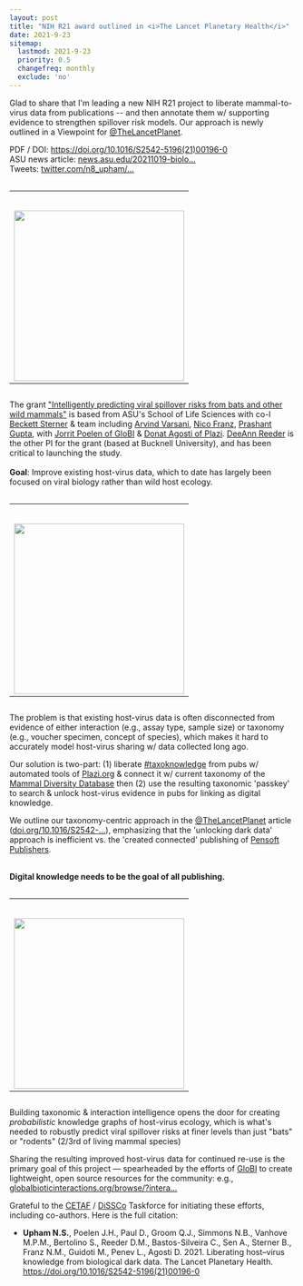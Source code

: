 ```yaml
---
layout: post
title: "NIH R21 award outlined in <i>The Lancet Planetary Health</i>"
date: 2021-9-23
sitemap:
  lastmod: 2021-9-23
  priority: 0.5
  changefreq: monthly
  exclude: 'no'
---
```





Glad to share that I'm leading a new NIH R21 project to liberate mammal-to-virus data from publications -- and then annotate them w/ supporting evidence to strengthen spillover risk models. Our approach is newly outlined in a Viewpoint for <a class="entity-mention" href="https://twitter.com/TheLancetPlanet">@TheLancetPlanet</a>. 

PDF / DOI: <a class="entity-url" data-preview="true" href="https://doi.org/10.1016/S2542-5196(21)00196-0">https://doi.org/10.1016/S2542-5196(21)00196-0</a><br />
ASU news article: <a href="https://news.asu.edu/20211019-biological-dark-data-times-viral-spillover">news.asu.edu/20211019-biolo…</a> <span class="nop nop-end"><br />
Tweets: <a class="entity-url" data-preview="true" href="https://twitter.com/n8_upham/status/1450596627685670912">twitter.com/n8_upham/…</a><br />

<table class="image" style="float:right; margin-left: 2em">
<caption align="bottom"></caption>
<tr><td><img border="0" src="https://pbs.twimg.com/media/FCF9FDtVkAAtLvd.jpg" height="300px" style="float:right; margin-top: 2em"/>
	</td></tr>
</table>

The grant <a href="https://reporter.nih.gov/search/qD_Mp36HUkKM1D-Q4pjiLg/project-details/10289637">"Intelligently predicting viral spillover risks from bats and other wild mammals"</a> is based from ASU's School of Life Sciences with co-I <a class="entity-mention" href="https://twitter.com/beckettws">Beckett Sterner</a> &amp; team including <a class="entity-mention" href="https://twitter.com/Varsani_lab">Arvind Varsani</a>, <a class="entity-mention" href="https://twitter.com/taxonbytes">Nico Franz</a>, <a class="entity-mention" href="https://twitter.com/pguptanz">Prashant Gupta</a>, with <a class="entity-mention" href="https://twitter.com/GlobalBiotic">Jorrit Poelen of GloBI</a> &amp; <a class="entity-mention" href="https://twitter.com/plazi_ch">Donat Agosti of Plazi</a>. <a class="entity-mention" href="https://twitter.com/ReederLab">DeeAnn Reeder</a> is the other PI for the grant (based at Bucknell University), and has been critical to launching the study.<br /><br />
<b>Goal</b>: Improve existing host-virus data, which to date has largely been focused on viral biology rather than wild host ecology.<br />

<table class="image" style="float:right; margin-left: 2em">
<caption align="bottom"></caption>
<tr><td><img border="0" src="https://pbs.twimg.com/media/FCGAqCyVEAATy6P.jpg" height="300px" style="float:right; margin-top: 2em"/>
	</td></tr>
</table>


The problem is that existing host-virus data is often disconnected from evidence of either interaction (e.g., assay type, sample size) or taxonomy (e.g., voucher specimen, concept of species), which makes it hard to accurately model host-virus sharing w/ data collected long ago.<br />

Our solution is two-part: (1) liberate <a class="entity-hashtag" href="/hashtag/taxoknowledge">#taxoknowledge</a> from pubs w/ automated tools of <a href="http://plazi.org/">Plazi.org</a> &amp; connect it w/ current taxonomy of the <a href="https://www.mammaldiversity.org/">Mammal Diversity Database</a> then (2) use the resulting taxonomic 'passkey' to search &amp; unlock host-virus evidence in pubs for linking as digital knowledge.<br />


We outline our taxonomy-centric approach in the <a class="entity-mention" href="https://twitter.com/TheLancetPlanet">@TheLancetPlanet</a> article (<a class="entity-url" data-preview="true" href="https://doi.org/10.1016/S2542-5196(21)00196-0">doi.org/10.1016/S2542-…</a>), emphasizing that the 'unlocking dark data' approach is inefficient vs. the 'created connected' publishing of <a href="https://pensoft.net/index.php?">Pensoft Publishers</a>.<br />
<br />

<b>Digital knowledge needs to be the goal of all publishing.</b><br />


<table class="image" style="float:right; margin-left: 2em">
<caption align="bottom"></caption>
<tr><td><img border="0" src="https://pbs.twimg.com/media/FCGFLS5VQAEKkwl.jpg" height="300px" style="float:right; margin-top: 2em"/>
	</td></tr>
</table>

Building taxonomic &amp; interaction intelligence opens the door for creating *probabilistic* knowledge graphs of host-virus ecology, which is what's needed to robustly predict viral spillover risks at finer levels than just "bats" or "rodents" (2/3rd of living mammal species)<br />

Sharing the resulting improved host-virus data for continued re-use is the primary goal of this project — spearheaded by the efforts of <a href="https://www.globalbioticinteractions.org/">GloBI</a> to create lightweight, open source resources for the community: e.g., <a class="entity-url" data-preview="true" href="https://www.globalbioticinteractions.org/browse/?interactionType=hasHost&resultType=json&sourceTaxon=Coronavirus&targetTaxon=Rhinolophus">globalbioticinteractions.org/browse/?intera…</a><br />


Grateful to the <a class="entity-mention" href="https://twitter.com/eurotaxonomy">CETAF</a> / <a class="entity-mention" href="https://twitter.com/DiSSCoEU">DiSSCo</a> Taskforce for initiating these efforts, including co-authors.  Here is the full citation:

* <b>Upham N.S.</b>, Poelen J.H., Paul D., Groom Q.J., Simmons N.B., Vanhove M.P.M., Bertolino S., Reeder D.M., Bastos-Silveira C., Sen A., Sterner B., Franz N.M., Guidoti M., Penev L., Agosti D. 2021. Liberating host–virus knowledge from biological dark data. The Lancet Planetary Health. <a href="https://doi.org/10.1016/S2542-5196(21)00196-0">https://doi.org/10.1016/S2542-5196(21)00196-0</a>

<br />



